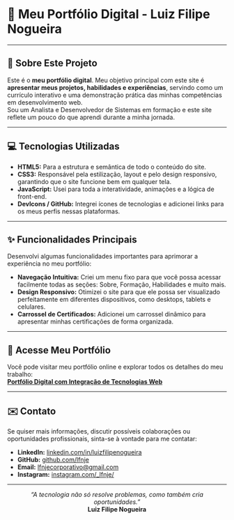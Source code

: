 # 🚀 Meu Portfólio Digital - Luiz Filipe Nogueira

---

## 🎯 Sobre Este Projeto

Este é o **meu portfólio digital**. Meu objetivo principal com este site é **apresentar meus projetos, habilidades e experiências**, servindo como um currículo interativo e uma demonstração prática das minhas competências em desenvolvimento web. <br>
Sou um Analista e Desenvolvedor de Sistemas em formação e este site reflete um pouco do que aprendi durante a minha jornada.

---

## 💻 Tecnologias Utilizadas

* **HTML5:** Para a estrutura e semântica de todo o conteúdo do site.
* **CSS3:** Responsável pela estilização, layout e pelo design responsivo, garantindo que o site funcione bem em qualquer tela.
* **JavaScript:** Usei para toda a interatividade, animações e a lógica de front-end.
* **DevIcons / GitHub:** Integrei ícones de tecnologias e adicionei links para os meus perfis nessas plataformas.

---

## ✨ Funcionalidades Principais

Desenvolvi algumas funcionalidades importantes para aprimorar a experiência no meu portfólio:

* **Navegação Intuitiva:** Criei um menu fixo para que você possa acessar facilmente todas as seções: Sobre, Formação, Habilidades e muito mais.
* **Design Responsivo:** Otimizei o site para que ele possa ser visualizado perfeitamente em diferentes dispositivos, como desktops, tablets e celulares.
* **Carrossel de Certificados:** Adicionei um carrossel dinâmico para apresentar minhas certificações de forma organizada.

---

## 🔗 Acesse Meu Portfólio

Você pode visitar meu portfólio online e explorar todos os detalhes do meu trabalho: <br>
**[Portfólio Digital com Integração de Tecnologias Web](https://lfnje.github.io/Portf-lio-Digital/)**

---

## ✉️ Contato

Se quiser mais informações, discutir possíveis colaborações ou oportunidades profissionais, sinta-se à vontade para me contatar:

* **LinkedIn:** [linkedin.com/in/luizfilipenogueira](https://www.linkedin.com/in/luizfilipenogueira/)
* **GitHub:** [github.com/lfnje](https://github.com/lfnje)
* **Email:** [lfnjecorporativo@gmail.com](mailto:lfnjecorporativo@gmail.com)
* **Instagram:** [instagram.com/_lfnje/](https://www.instagram.com/_lfnje/)

---

<p align="center">
  <em>“A tecnologia não só resolve problemas, como também cria oportunidades.”</em><br>
  <strong>Luiz Filipe Nogueira</strong>
</p>
